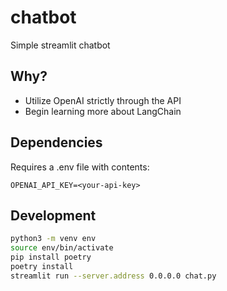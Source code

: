 # chatbot
Simple streamlit chatbot

## Why?
- Utilize OpenAI strictly through the API
- Begin learning more about LangChain

## Dependencies
Requires a .env file with contents:
```
OPENAI_API_KEY=<your-api-key>
```

## Development

```bash
python3 -m venv env
source env/bin/activate
pip install poetry
poetry install
streamlit run --server.address 0.0.0.0 chat.py
```